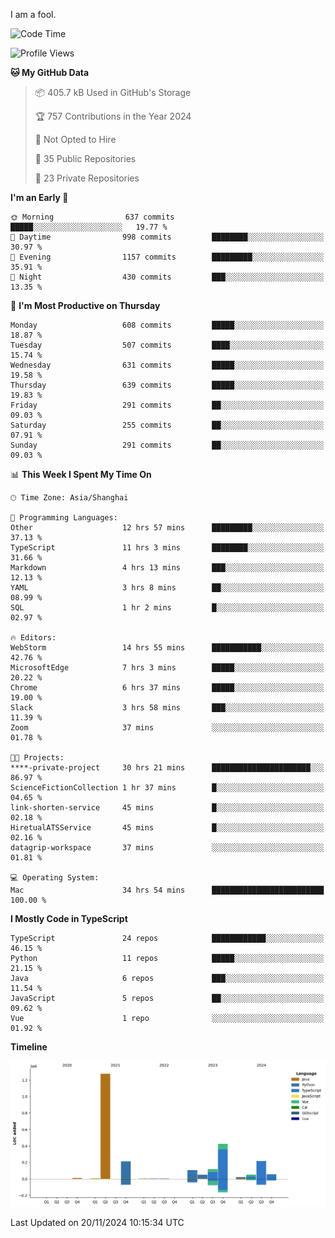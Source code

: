 I am a fool.

<!--START_SECTION:waka-->
![Code Time](http://img.shields.io/badge/Code%20Time-2%2C121%20hrs%2023%20mins-blue)

![Profile Views](http://img.shields.io/badge/Profile%20Views-1-blue)

**🐱 My GitHub Data** 

> 📦 405.7 kB Used in GitHub's Storage 
 > 
> 🏆 757 Contributions in the Year 2024
 > 
> 🚫 Not Opted to Hire
 > 
> 📜 35 Public Repositories 
 > 
> 🔑 23 Private Repositories 
 > 
**I'm an Early 🐤** 

```text
🌞 Morning                637 commits         █████░░░░░░░░░░░░░░░░░░░░   19.77 % 
🌆 Daytime                998 commits         ████████░░░░░░░░░░░░░░░░░   30.97 % 
🌃 Evening                1157 commits        █████████░░░░░░░░░░░░░░░░   35.91 % 
🌙 Night                  430 commits         ███░░░░░░░░░░░░░░░░░░░░░░   13.35 % 
```
📅 **I'm Most Productive on Thursday** 

```text
Monday                   608 commits         █████░░░░░░░░░░░░░░░░░░░░   18.87 % 
Tuesday                  507 commits         ████░░░░░░░░░░░░░░░░░░░░░   15.74 % 
Wednesday                631 commits         █████░░░░░░░░░░░░░░░░░░░░   19.58 % 
Thursday                 639 commits         █████░░░░░░░░░░░░░░░░░░░░   19.83 % 
Friday                   291 commits         ██░░░░░░░░░░░░░░░░░░░░░░░   09.03 % 
Saturday                 255 commits         ██░░░░░░░░░░░░░░░░░░░░░░░   07.91 % 
Sunday                   291 commits         ██░░░░░░░░░░░░░░░░░░░░░░░   09.03 % 
```


📊 **This Week I Spent My Time On** 

```text
🕑︎ Time Zone: Asia/Shanghai

💬 Programming Languages: 
Other                    12 hrs 57 mins      █████████░░░░░░░░░░░░░░░░   37.13 % 
TypeScript               11 hrs 3 mins       ████████░░░░░░░░░░░░░░░░░   31.66 % 
Markdown                 4 hrs 13 mins       ███░░░░░░░░░░░░░░░░░░░░░░   12.13 % 
YAML                     3 hrs 8 mins        ██░░░░░░░░░░░░░░░░░░░░░░░   08.99 % 
SQL                      1 hr 2 mins         █░░░░░░░░░░░░░░░░░░░░░░░░   02.97 % 

🔥 Editors: 
WebStorm                 14 hrs 55 mins      ███████████░░░░░░░░░░░░░░   42.76 % 
MicrosoftEdge            7 hrs 3 mins        █████░░░░░░░░░░░░░░░░░░░░   20.22 % 
Chrome                   6 hrs 37 mins       █████░░░░░░░░░░░░░░░░░░░░   19.00 % 
Slack                    3 hrs 58 mins       ███░░░░░░░░░░░░░░░░░░░░░░   11.39 % 
Zoom                     37 mins             ░░░░░░░░░░░░░░░░░░░░░░░░░   01.78 % 

🐱‍💻 Projects: 
****-private-project     30 hrs 21 mins      ██████████████████████░░░   86.97 % 
ScienceFictionCollection 1 hr 37 mins        █░░░░░░░░░░░░░░░░░░░░░░░░   04.65 % 
link-shorten-service     45 mins             █░░░░░░░░░░░░░░░░░░░░░░░░   02.18 % 
HiretualATSService       45 mins             █░░░░░░░░░░░░░░░░░░░░░░░░   02.16 % 
datagrip-workspace       37 mins             ░░░░░░░░░░░░░░░░░░░░░░░░░   01.81 % 

💻 Operating System: 
Mac                      34 hrs 54 mins      █████████████████████████   100.00 % 
```

**I Mostly Code in TypeScript** 

```text
TypeScript               24 repos            ████████████░░░░░░░░░░░░░   46.15 % 
Python                   11 repos            █████░░░░░░░░░░░░░░░░░░░░   21.15 % 
Java                     6 repos             ███░░░░░░░░░░░░░░░░░░░░░░   11.54 % 
JavaScript               5 repos             ██░░░░░░░░░░░░░░░░░░░░░░░   09.62 % 
Vue                      1 repo              ░░░░░░░░░░░░░░░░░░░░░░░░░   01.92 % 
```



**Timeline**

![Lines of Code chart](https://raw.githubusercontent.com/VeejaLiu/VeejaLiu/master/assets/bar_graph.png)


 Last Updated on 20/11/2024 10:15:34 UTC
<!--END_SECTION:waka-->
